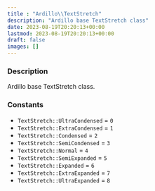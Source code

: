 ```yaml
---
title : "Ardillo\\TextStretch"
description: "Ardillo base TextStretch class"
date: 2023-08-19T20:20:13+00:00
lastmod: 2023-08-19T20:20:13+00:00
draft: false
images: []
---
```

### Description

Ardillo base TextStretch class.

### Constants

 * `TextStretch::UltraCondensed` = `0`
 * `TextStretch::ExtraCondensed` = `1`
 * `TextStretch::Condensed` = `2`
 * `TextStretch::SemiCondensed` = `3`
 * `TextStretch::Normal` = `4`
 * `TextStretch::SemiExpanded` = `5`
 * `TextStretch::Expanded` = `6`
 * `TextStretch::ExtraExpanded` = `7`
 * `TextStretch::UltraExpanded` = `8`
